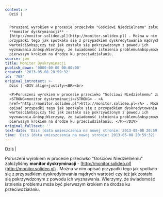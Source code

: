 ```yaml
---
content: >
  Dziś | 


  Poruszeni wyrokiem w procesie przeciwko "Gościowi Niedzielnemu" założyliśmy
  **monitor dyskryminacji** -
  [http://monitor.solideo.pl](http://monitor.solideo.pl) . Można w nim opisać
  przypadki tego jak spotkało się z przypadkiem dyskredytowania mądrych
  wartości&nbsp;czy też jak zostało się pokrzywdzonym z powodu ich
  wyznawania.&nbsp;Wierzymy, że świadomość istnienia problemu&nbsp;może być
  pierwszym krokiem na drodze ku przeciwdziałaniu. 
source: jom
title: Monitor Dyskryminacji
publish_down: '0000-00-00 00:00:00'
created: '2013-05-08 20:59:32'
id: '768'
original_introtext: >-
  Dziś | <DIV align=justify><BR><br>

  <P>Poruszeni wyrokiem w procesie przeciwko "Gościowi Niedzielnemu" założyliśmy
  <STRONG>monitor dyskryminacji</STRONG> - <A
  href="http://monitor.solideo.pl">http://monitor.solideo.pl</A> . Można w nim
  opisać przypadki tego jak spotkało się z przypadkiem dyskredytowania mądrych
  wartości&nbsp;czy też jak zostało się pokrzywdzonym z powodu ich
  wyznawania.&nbsp;Wierzymy, że świadomość istnienia problemu&nbsp;może być
  pierwszym krokiem na drodze ku przeciwdziałaniu. </P></DIV>
original_fulltext: ''
text-date: 'Dziś (data umieszczenia na nowej stronie: 2013-05-08 20:59:32)'
time: 'Dziś (data umieszczenia na nowej stronie: 2013-05-08 20:59:32)'
---
```

Dziś | 

Poruszeni wyrokiem w procesie przeciwko "Gościowi Niedzielnemu" założyliśmy **monitor dyskryminacji** - [http://monitor.solideo.pl](http://monitor.solideo.pl) . Można w nim opisać przypadki tego jak spotkało się z przypadkiem dyskredytowania mądrych wartości&nbsp;czy też jak zostało się pokrzywdzonym z powodu ich wyznawania.&nbsp;Wierzymy, że świadomość istnienia problemu&nbsp;może być pierwszym krokiem na drodze ku przeciwdziałaniu. 


<!--{{json:{"created_date":"2013-05-08 20:59:32","publish_down":"0000-00-00 00:00:00","id":"768"}}}-->